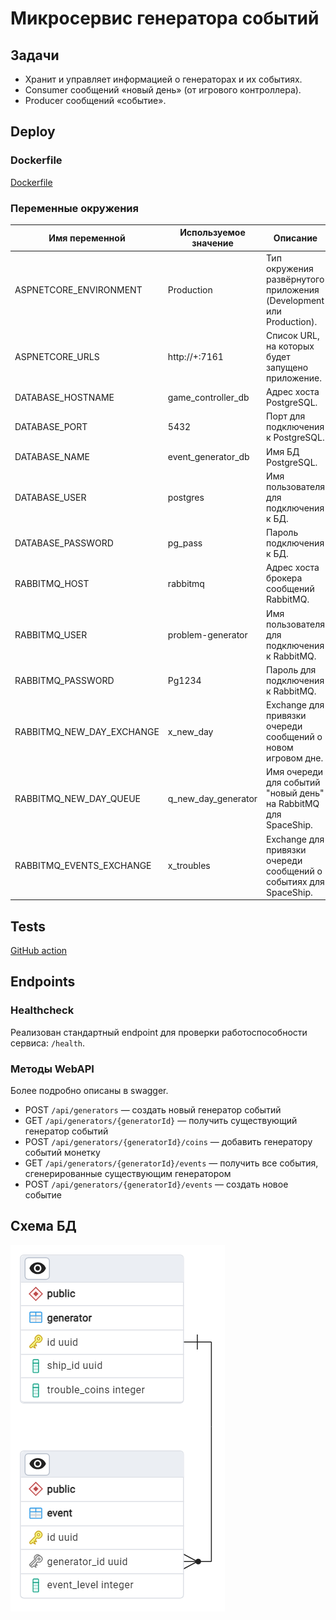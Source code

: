 # Микросервис генератора событий

## Задачи

- Хранит и управляет информацией о генераторах и их событиях.
- Consumer сообщений «новый день» (от игрового контроллера).
- Producer сообщений «событие».

## Deploy

### Dockerfile

[Dockerfile](./Dockerfile)

### Переменные окружения

| Имя переменной                | Используемое значение | Описание                                                            |
|-------------------------------|-----------------------|---------------------------------------------------------------------|
| ASPNETCORE_ENVIRONMENT        | Production            | Тип окружения развёрнутого приложения (Development или Production). |
| ASPNETCORE_URLS               | http://+:7161         | Список URL, на которых будет запущено приложение.                   |
| DATABASE_HOSTNAME             | game_controller_db    | Адрес хоста PostgreSQL.                                             |
| DATABASE_PORT                 | 5432                  | Порт для подключения к PostgreSQL.                                  |
| DATABASE_NAME                 | event_generator_db    | Имя БД PostgreSQL.                                                  |
| DATABASE_USER                 | postgres              | Имя пользователя для подключения к БД.                              |
| DATABASE_PASSWORD             | pg_pass               | Пароль подключения к БД.                                            |
| RABBITMQ_HOST                 | rabbitmq              | Адрес хоста брокера сообщений RabbitMQ.                             |
| RABBITMQ_USER                 | problem-generator     | Имя пользователя для подключения к RabbitMQ.                        |
| RABBITMQ_PASSWORD             | Pg1234                | Пароль для подключения к RabbitMQ.                                  |
| RABBITMQ_NEW_DAY_EXCHANGE     | x_new_day             | Exchange для привязки очереди сообщений о новом игровом дне.        |
| RABBITMQ_NEW_DAY_QUEUE        | q_new_day_generator   | Имя очереди для событий "новый день" на RabbitMQ для SpaceShip.     |
| RABBITMQ_EVENTS_EXCHANGE      | x_troubles            | Exchange для привязки очереди сообщений о событиях для SpaceShip.   |

## Tests

[GitHub action](../.github/workflows/EventGeneratorCI.yml)

## Endpoints

### Healthcheck

Реализован стандартный endpoint для проверки работоспособности сервиса: `/health`.

### Методы WebAPI

Более подробно описаны в swagger.

- POST `/api/generators` &mdash; создать новый генератор событий
- GET `/api/generators/{generatorId}` &mdash; получить существующий генератор событий
- POST `/api/generators/{generatorId}/coins` &mdash; добавить генератору событий монетку
- GET `/api/generators/{generatorId}/events` &mdash; получить все события, сгенерированные существующим генератором
- POST `/api/generators/{generatorId}/events` &mdash; создать новое событие

## Схема БД

![database diagram](./docs/database.png)
